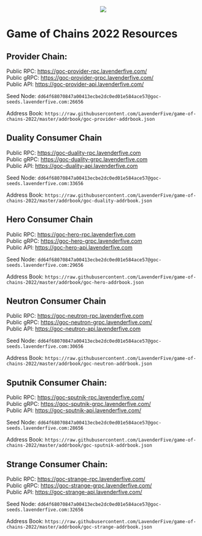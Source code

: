 <p align="center">
  <img src="https://user-images.githubusercontent.com/9121234/190864636-b5047a5b-8f44-42ed-a9de-62095bebd2a3.jpg" />
</p>
  
# Game of Chains 2022 Resources
  
## **Provider Chain**:  
Public RPC:  https://goc-provider-rpc.lavenderfive.com/  
Public gRPC: https://goc-provider-grpc.lavenderfive.com/  
Public API:  https://goc-provider-api.lavenderfive.com/  
  
Seed Node: `dd64f68070847a00413ecbe2dc0ed01e584ace57@goc-seeds.lavenderfive.com:26656`    
  
Address Book: `https://raw.githubusercontent.com/LavenderFive/game-of-chains-2022/master/addrbook/goc-provider-addrbook.json`  
  
## **Duality Consumer Chain**
Public RPC: https://goc-duality-rpc.lavenderfive.com  
Public gRPC: https://goc-duality-grpc.lavenderfive.com  
Public API: https://goc-duality-api.lavenderfive.com   
  
Seed Node: `dd64f68070847a00413ecbe2dc0ed01e584ace57@goc-seeds.lavenderfive.com:33656`    
  
Address Book: `https://raw.githubusercontent.com/LavenderFive/game-of-chains-2022/master/addrbook/goc-duality-addrbook.json`  
  
## **Hero Consumer Chain**  
Public RPC: https://goc-hero-rpc.lavenderfive.com  
Public gRPC: https://goc-hero-grpc.lavenderfive.com  
Public API: https://goc-hero-api.lavenderfive.com  
  
Seed Node: `dd64f68070847a00413ecbe2dc0ed01e584ace57@goc-seeds.lavenderfive.com:29656`  
  
Address Book: `https://raw.githubusercontent.com/LavenderFive/game-of-chains-2022/master/addrbook/goc-hero-addrbook.json`  
  
## **Neutron Consumer Chain**  
Public RPC: https://goc-neutron-rpc.lavenderfive.com  
Public gRPC: https://goc-neutron-grpc.lavenderfive.com/  
Public API: https://goc-neutron-api.lavenderfive.com  
  
Seed Node: `dd64f68070847a00413ecbe2dc0ed01e584ace57@goc-seeds.lavenderfive.com:30656`    
  
Address Book:  `https://raw.githubusercontent.com/LavenderFive/game-of-chains-2022/master/addrbook/goc-neutron-addrbook.json`  
  
## **Sputnik Consumer Chain**:  
Public RPC: https://goc-sputnik-rpc.lavenderfive.com/   
Public gRPC: https://goc-sputnik-grpc.lavenderfive.com/  
Public API: https://goc-sputnik-api.lavenderfive.com/ 
  
Seed Node: `dd64f68070847a00413ecbe2dc0ed01e584ace57@goc-seeds.lavenderfive.com:28656`    
  
Address Book: `https://raw.githubusercontent.com/LavenderFive/game-of-chains-2022/master/addrbook/goc-sputnik-addrbook.json`  
  
## **Strange Consumer Chain**:  
Public RPC: https://goc-strange-rpc.lavenderfive.com/  
Public gRPC: https://goc-strange-grpc.lavenderfive.com/    
Public API: https://goc-strange-api.lavenderfive.com/  
  
Seed Node: `dd64f68070847a00413ecbe2dc0ed01e584ace57@goc-seeds.lavenderfive.com:32656`    
  
Address Book: `https://raw.githubusercontent.com/LavenderFive/game-of-chains-2022/master/addrbook/goc-strange-addrbook.json`  
